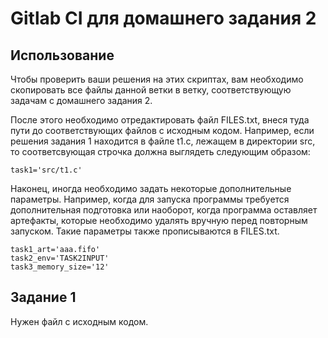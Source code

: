 # Gitlab CI для домашнего задания 2

## Использование

Чтобы проверить ваши решения на этих скриптах, вам необходимо скопировать
все файлы данной ветки в ветку, соответствующую задачам с домашнего задания 2.

После этого необходимо отредактировать файл FILES.txt, внеся туда пути до
соответствующих файлов с исходным кодом. Например, если решения задания 1
находится в файле t1.c, лежащем в директории src, то соответсвующая строчка
должна выглядеть следующим образом:

```
task1='src/t1.c'
```

Наконец, иногда необходимо задать некоторые дополнительные параметры.
Например, когда для запуска программы требуется дополнительная подготовка
или наоборот, когда программа оставляет артефакты, которые необходимо
удалять вручную перед повторным запуском. Такие параметры также
прописываются в FILES.txt.

```
task1_art='aaa.fifo'
task2_env='TASK2INPUT'
task3_memory_size='12'
```

## Задание 1

Нужен файл с исходным кодом.
